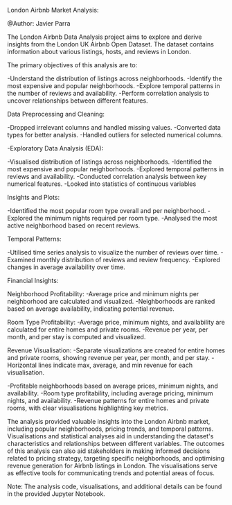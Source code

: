 London Airbnb Market Analysis:

@Author: Javier Parra

The London Airbnb Data Analysis project aims to explore and derive insights from the London UK Airbnb Open Dataset. The dataset contains information about various listings, hosts, and reviews in London.

The primary objectives of this analysis are to:

-Understand the distribution of listings across neighborhoods.
-Identify the most expensive and popular neighborhoods.
-Explore temporal patterns in the number of reviews and availability.
-Perform correlation analysis to uncover relationships between different features.

Data Preprocessing and Cleaning:

-Dropped irrelevant columns and handled missing values.
-Converted data types for better analysis.
-Handled outliers for selected numerical columns.

-Exploratory Data Analysis (EDA):

-Visualised distribution of listings across neighborhoods.
-Identified the most expensive and popular neighborhoods.
-Explored temporal patterns in reviews and availability.
-Conducted correlation analysis between key numerical features.
-Looked into statistics of continuous variables

Insights and Plots:

-Identified the most popular room type overall and per neighborhood.
-Explored the minimum nights required per room type.
-Analysed the most active neighborhood based on recent reviews.

Temporal Patterns:

-Utilised time series analysis to visualize the number of reviews over time.
-Examined monthly distribution of reviews and review frequency.
-Explored changes in average availability over time.

Financial Insights:

Neighborhood Profitability:
-Average price and minimum nights per neighborhood are calculated and visualized.
-Neighborhoods are ranked based on average availability, indicating potential revenue.

Room Type Profitability:
-Average price, minimum nights, and availability are calculated for entire homes and private rooms.
-Revenue per year, per month, and per stay is computed and visualized.

Revenue Visualisation:
-Separate visualizations are created for entire homes and private rooms, showing revenue per year, per month, and per stay.
-Horizontal lines indicate max, average, and min revenue for each visualisation.

-Profitable neighborhoods based on average prices, minimum nights, and availability.
-Room type profitability, including average pricing, minimum nights, and availability.
-Revenue patterns for entire homes and private rooms, with clear visualisations highlighting key metrics.


The analysis provided valuable insights into the London Airbnb market, including popular neighborhoods, pricing trends, and temporal patterns. 
Visualisations and statistical analyses aid in understanding the dataset's characteristics and relationships between different variables.
The outcomes of this analysis can also aid stakeholders in making informed decisions related to pricing strategy, 
targeting specific neighborhoods, and optimising revenue generation for Airbnb listings in London. 
The visualisations serve as effective tools for communicating trends and potential areas of focus.

Note: The analysis code, visualisations, and additional details can be found in the provided Jupyter Notebook.
